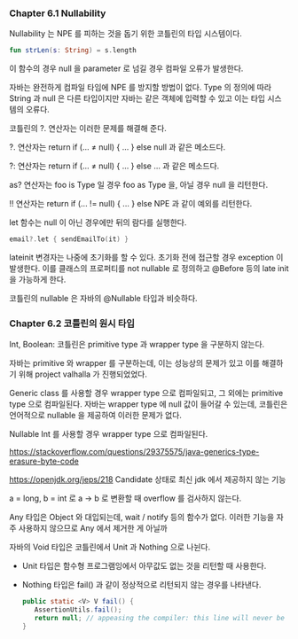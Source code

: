 ### Chapter 6.1 Nullability

Nullability 는 NPE 를 피하는 것을 돕기 위한 코틀린의 타입 시스템이다. 

```kotlin
fun strLen(s: String) = s.length
```

이 함수의 경우 null 을 parameter 로 넘길 경우 컴파일 오류가 발생한다.

자바는 완전하게 컴파일 타임에 NPE 를 방지할 방법이 없다. Type 의 정의에 따라 String 과 null 은 다른 타입이지만 자바는 같은 객체에 입력할 수 있고 이는 타입 시스템의 오류다.

코틀린의 ?. 연산자는 이러한 문제를 해결해 준다.

?. 연산자는 return if (… ≠ null) { … } else null 과 같은 메소드다.

?: 연산자는 return if (… ≠ null) { … } else … 과 같은 메소드다.

as? 연산자는 foo is Type 일 경우 foo as Type 을, 아닐 경우 null 을 리턴한다.

!! 연산자는 return if (... != null) { ... } else NPE 과 같이 예외를 리턴한다.

let 함수는 null 이 아닌 경우에만 뒤의 람다를 실행한다.

```kotlin
email?.let { sendEmailTo(it) }
```

lateinit 변경자는 나중에 초기화를 할 수 있다. 초기화 전에 접근할 경우 exception 이 발생한다. 이를 클래스의 프로퍼티를 not nullable 로 정의하고 @Before 등의 late init 을 가능하게 한다.

코틀린의 nullable 은 자바의 @Nullable 타입과 비슷하다.


### Chapter 6.2 코틀린의 원시 타입

Int, Boolean: 코틀린은 primitive type 과 wrapper type 을 구분하지 않는다.

자바는 primitive 와 wrapper 를 구분하는데, 이는 성능상의 문제가 있고 이를 해결하기 위해 project valhalla 가 진행되었었다.

Generic class 를 사용할 경우 wrapper type 으로 컴파일되고, 그 외에는 primitive type 으로 컴파일된다. 자바는 wrapper type 에 null 값이 들어갈 수 있는데, 코틀린은 언어적으로 nullable 을 제공하여 이러한 문제가 없다.

Nullable Int 를 사용할 경우 wrapper type 으로 컴파일된다.

https://stackoverflow.com/questions/29375575/java-generics-type-erasure-byte-code

https://openjdk.org/jeps/218 Candidate 상태로 최신 jdk 에서 제공하지 않는 기능

a = long, b = int 로 a → b 로 변환할 때 overflow 를 검사하지 않는다.

Any 타입은 Object 와 대입되는데, wait / notify 등의 함수가 없다. 이러한 기능을 자주 사용하지 않으므로 Any 에서 제거한 게 아닐까

자바의 Void 타입은 코틀린에서 Unit 과 Nothing 으로 나뉜다.

- Unit 타입은 함수형 프로그램잉에서 아무값도 없는 것을 리턴할 때 사용한다.
- Nothing 타입은 fail() 과 같이 정상적으로 리턴되지 않는 경우를 나타낸다.
    
    ```java
    public static <V> V fail() {
       AssertionUtils.fail();
       return null; // appeasing the compiler: this line will never be executed.
    }
    ```

